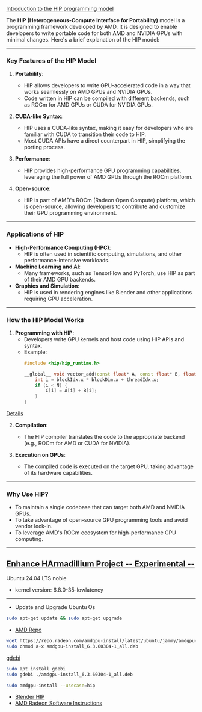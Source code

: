 [Introduction to the HIP programming model](https://rocm.docs.amd.com/projects/HIP/en/latest/understand/programming_model.html)

The **HIP (Heterogeneous-Compute Interface for Portability)** model is a programming framework developed by AMD. It is designed to enable developers to write portable code for both AMD and NVIDIA GPUs with minimal changes. Here's a brief explanation of the HIP model:

---

### **Key Features of the HIP Model**
1. **Portability**:
   - HIP allows developers to write GPU-accelerated code in a way that works seamlessly on AMD GPUs and NVIDIA GPUs.
   - Code written in HIP can be compiled with different backends, such as ROCm for AMD GPUs or CUDA for NVIDIA GPUs.

2. **CUDA-like Syntax**:
   - HIP uses a CUDA-like syntax, making it easy for developers who are familiar with CUDA to transition their code to HIP.
   - Most CUDA APIs have a direct counterpart in HIP, simplifying the porting process.

3. **Performance**:
   - HIP provides high-performance GPU programming capabilities, leveraging the full power of AMD GPUs through the ROCm platform.

4. **Open-source**:
   - HIP is part of AMD's ROCm (Radeon Open Compute) platform, which is open-source, allowing developers to contribute and customize their GPU programming environment.

---

### **Applications of HIP**
- **High-Performance Computing (HPC)**:
  - HIP is often used in scientific computing, simulations, and other performance-intensive workloads.
- **Machine Learning and AI**:
  - Many frameworks, such as TensorFlow and PyTorch, use HIP as part of their AMD GPU backends.
- **Graphics and Simulation**:
  - HIP is used in rendering engines like Blender and other applications requiring GPU acceleration.

---

### **How the HIP Model Works**
1. **Programming with HIP**:
   - Developers write GPU kernels and host code using HIP APIs and syntax.
   - Example:
     ```cpp
     #include <hip/hip_runtime.h>

     __global__ void vector_add(const float* A, const float* B, float* C, int N) {
         int i = blockIdx.x * blockDim.x + threadIdx.x;
         if (i < N) {
             C[i] = A[i] + B[i];
         }
     }
     ```
[Details](https://github.com/universalbit-dev/universalbit-dev/blob/main/hip/hip_kernel_doc.md)

2. **Compilation**:
   - The HIP compiler translates the code to the appropriate backend (e.g., ROCm for AMD or CUDA for NVIDIA).

3. **Execution on GPUs**:
   - The compiled code is executed on the target GPU, taking advantage of its hardware capabilities.

---

### **Why Use HIP?**
- To maintain a single codebase that can target both AMD and NVIDIA GPUs.
- To take advantage of open-source GPU programming tools and avoid vendor lock-in.
- To leverage AMD's ROCm ecosystem for high-performance GPU computing.

---

[Enhance HArmadillium Project -- Experimental --](https://github.com/universalbit-dev/HArmadillium?tab=readme-ov-file)
---
Ubuntu 24.04 LTS noble
* kernel version: 6.8.0-35-lowlatency
---
* Update and Upgrade Ubuntu Os
```bash
sudo apt-get update && sudo apt-get upgrade
```

* [AMD Repo](https://repo.radeon.com/amdgpu-install/latest/ubuntu/jammy/)

```bash
wget https://repo.radeon.com/amdgpu-install/latest/ubuntu/jammy/amdgpu-install_6.3.60304-1_all.deb
sudo chmod a+x amdgpu-install_6.3.60304-1_all.deb 
```
[gdebi](https://wiki.ubuntu-it.org/AmministrazioneSistema/InstallareProgrammi/Gdebi)
```bash
sudo apt install gdebi
sudo gdebi ./amdgpu-install_6.3.60304-1_all.deb
```


```bash
sudo amdgpu-install --usecase=hip
```

* [Blender HIP](https://docs.blender.org/manual/en/latest/render/cycles/gpu_rendering.html)
* [AMD Radeon Software Instructions](https://amdgpu-install.readthedocs.io/en/latest/)
